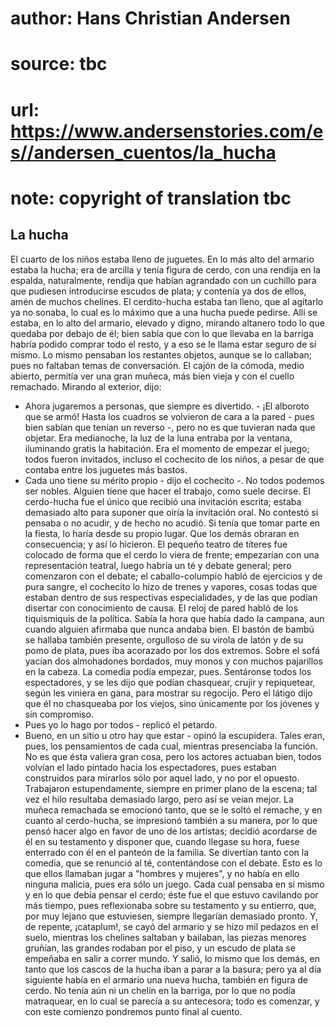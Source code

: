 # author: Hans Christian Andersen
# source: tbc
# url: https://www.andersenstories.com/es//andersen_cuentos/la_hucha
# note: copyright of translation tbc

## La hucha 

El cuarto de los niños estaba lleno de juguetes. En lo más alto del
armario estaba la hucha; era de arcilla y tenía figura de cerdo, con una
rendija en la espalda, naturalmente, rendija que habían agrandado con un
cuchillo para que pudiesen introducirse escudos de plata; y contenía ya
dos de ellos, amén de muchos chelines. El cerdito-hucha estaba tan
lleno, que al agitarlo ya no sonaba, lo cual es lo máximo que a una
hucha puede pedirse. Allí se estaba, en lo alto del armario, elevado y
digno, mirando altanero todo lo que quedaba por debajo de él; bien sabía
que con lo que llevaba en la barriga habría podido comprar todo el
resto, y a eso se le llama estar seguro de sí mismo.
Lo mismo pensaban los restantes objetos, aunque se lo callaban; pues no
faltaban temas de conversación. El cajón de la cómoda, medio abierto,
permitía ver una gran muñeca, más bien vieja y con el cuello remachado.
Mirando al exterior, dijo:
- Ahora jugaremos a personas, que siempre es divertido. - ¡El alboroto
que se armó! Hasta los cuadros se volvieron de cara a la pared - pues
bien sabían que tenían un reverso -, pero no es que tuvieran nada que
objetar.
Era medianoche, la luz de la luna entraba por la ventana, iluminando
gratis la habitación. Era el momento de empezar el juego; todos fueron
invitados, incluso el cochecito de los niños, a pesar de que contaba
entre los juguetes más bastos.
- Cada uno tiene su mérito propio - dijo el cochecito -. No todos
podemos ser nobles. Alguien tiene que hacer el trabajo, como suele
decirse.
El cerdo-hucha fue el único que recibió una invitación escrita; estaba
demasiado alto para suponer que oiría la invitación oral. No contestó si
pensaba o no acudir, y de hecho no acudió. Si tenía que tomar parte en
la fiesta, lo haría desde su propio lugar. Que los demás obraran en
consecuencia; y así lo hicieron.
El pequeño teatro de títeres fue colocado de forma que el cerdo lo viera
de frente; empezarían con una representación teatral, luego habría un té
y debate general; pero comenzaron con el debate; el caballo-columpio
habló de ejercicios y de pura sangre, el cochecito lo hizo de trenes y
vapores, cosas todas que estaban dentro de sus respectivas
especialidades, y de las que podían disertar con conocimiento de causa.
El reloj de pared habló de los tiquismiquis de la política. Sabía la
hora que había dado la campana, aun cuando alguien afirmaba que nunca
andaba bien. El bastón de bambú se hallaba también presente, orgulloso
de su virola de latón y de su pomo de plata, pues iba acorazado por los
dos extremos. Sobre el sofá yacían dos almohadones bordados, muy monos y
con muchos pajarillos en la cabeza. La comedia podía empezar, pues.
Sentáronse todos los espectadores, y se les dijo que podían chasquear,
crujir y repiquetear, según les viniera en gana, para mostrar su
regocijo. Pero el látigo dijo que él no chasqueaba por los viejos, sino
únicamente por los jóvenes y sin compromiso.
- Pues yo lo hago por todos - replicó el petardo.
- Bueno, en un sitio u otro hay que estar - opinó la escupidera.
Tales eran, pues, los pensamientos de cada cual, mientras presenciaba la
función. No es que ésta valiera gran cosa, pero los actores actuaban
bien, todos volvían el lado pintado hacia los espectadores, pues estaban
construidos para mirarlos sólo por aquel lado, y no por el opuesto.
Trabajaron estupendamente, siempre en primer plano de la escena; tal vez
el hilo resultaba demasiado largo, pero así se veían mejor. La muñeca
remachada se emocionó tanto, que se le soltó el remache, y en cuanto al
cerdo-hucha, se impresionó también a su manera, por lo que pensó hacer
algo en favor de uno de los artistas; decidió acordarse de él en su
testamento y disponer que, cuando llegase su hora, fuese enterrado con
él en el panteón de la familia.
Se divertían tanto con la comedia, que se renunció al té, contentándose
con el debate. Esto es lo que ellos llamaban jugar a "hombres y
mujeres", y no había en ello ninguna malicia, pues era sólo un juego.
Cada cual pensaba en sí mismo y en lo que debía pensar el cerdo; éste
fue el que estuvo cavilando por más tiempo, pues reflexionaba sobre su
testamento y su entierro, que, por muy lejano que estuviesen, siempre
llegarían demasiado pronto. Y, de repente, ¡cataplum!, se cayó del
armario y se hizo mil pedazos en el suelo, mientras los chelines
saltaban y bailaban, las piezas menores gruñían, las grandes rodaban por
el piso, y un escudo de plata se empeñaba en salir a correr mundo. Y
salió, lo mismo que los demás, en tanto que los cascos de la hucha iban
a parar a la basura; pero ya al día siguiente había en el armario una
nueva hucha, también en figura de cerdo. No tenía aún ni un chelín en la
barriga, por lo que no podía matraquear, en lo cual se parecía a su
antecesora; todo es comenzar, y con este comienzo pondremos punto final
al cuento.
